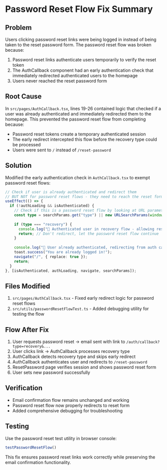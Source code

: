 # Password Reset Flow Fix Summary

## Problem
Users clicking password reset links were being logged in instead of being taken to the reset password form. The password reset flow was broken because:

1. Password reset links authenticate users temporarily to verify the reset token
2. The AuthCallback component had an early authentication check that immediately redirected authenticated users to the homepage
3. Users never reached the reset password form

## Root Cause
In `src/pages/AuthCallback.tsx`, lines 19-26 contained logic that checked if a user was already authenticated and immediately redirected them to the homepage. This prevented the password reset flow from completing because:

- Password reset tokens create a temporary authenticated session
- The early redirect intercepted this flow before the recovery type could be processed
- Users were sent to `/` instead of `/reset-password`

## Solution
Modified the early authentication check in `AuthCallback.tsx` to exempt password reset flows:

```typescript
// Check if user is already authenticated and redirect them
// BUT NOT for password reset flows - they need to reach the reset form
useEffect(() => {
  if (!authLoading && isAuthenticated) {
    // Check if this is a password reset flow by looking at URL parameters
    const type = searchParams.get("type") || new URLSearchParams(window.location.hash.substring(1)).get("type");
    
    if (type === "recovery") {
      console.log("🔐 Authenticated user in recovery flow - allowing reset password access");
      return; // Don't redirect, let the password reset flow continue
    }
    
    console.log("🔄 User already authenticated, redirecting from auth callback");
    toast.success("You are already logged in!");
    navigate("/", { replace: true });
    return;
  }
}, [isAuthenticated, authLoading, navigate, searchParams]);
```

## Files Modified
1. `src/pages/AuthCallback.tsx` - Fixed early redirect logic for password reset flows
2. `src/utils/passwordResetFlowTest.ts` - Added debugging utility for testing the flow

## Flow After Fix
1. User requests password reset → email sent with link to `/auth/callback?type=recovery&...`
2. User clicks link → AuthCallback processes recovery type
3. AuthCallback detects recovery type and skips early redirect
4. AuthCallback authenticates user and redirects to `/reset-password`
5. ResetPassword page verifies session and shows password reset form
6. User sets new password successfully

## Verification
- Email confirmation flow remains unchanged and working
- Password reset flow now properly redirects to reset form
- Added comprehensive debugging for troubleshooting

## Testing
Use the password reset test utility in browser console:
```javascript
testPasswordResetFlow()
```

This fix ensures password reset links work correctly while preserving the email confirmation functionality.
